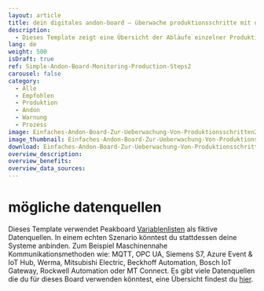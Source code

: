 ```yaml
---
layout: article
title: dein digitales andon-board – überwache produktionsschritte mit dem lampensystem
description: 
  - Dieses Template zeigt eine Übersicht der Abläufe einzelner Produktionsschritte eines Auftrags. Ob bei den einzelnen Arbeitsschritten alles planmäßig läuft, wird mittels übersichtlicher Andon-Board Anzeige im typischen Ampelfarbschema angezeigt. Bei Störungen genügt ein kurzer Blick auf den Monitor und die „rote Lampe“ verrät ob es ein Problem gibt, wo es das Problem gibt und seit wann. Das sorgt für Transparenz am Arbeitsplatz, steigert die Motivation und verkürzt Reaktionszeiten. Zusätzlich wird der Auftragsstatus in Echtzeit abgebildet. Lade dir das Template kostenlos herunter, entfernen das hinterlegte Timer Script und füge deine Datenquelle hinzu, um die Visualisierung für deine Zwecke verwenden zu können. 
lang: de
weight: 500
isDraft: true
ref: Simple-Andon-Board-Monitoring-Production-Steps2
carousel: false
category:
  - Alle
  - Empfohlen
  - Produktion
  - Andon
  - Warnung
  - Prozess
image: Einfaches-Andon-Board-Zur-Ueberwachung-Von-Produktionsschritten2.png
image_thumbnail: Einfaches-Andon-Board-Zur-Ueberwachung-Von-Produktionsschritten2_thumbnail.png
download: Einfaches-Andon-Board-Zur-Ueberwachung-Von-Produktionsschritten2.pbmx
overview_description:
overview_benefits:
overview_data_sources:
---
```

# mögliche datenquellen
Dieses Template verwendet Peakboard [Variablenlisten](https://help.peakboard.com/scripting/de-variables.html) als fiktive Datenquellen. In einem echten Szenario könntest du stattdessen deine Systeme anbinden. Zum Beispiel Maschinennahe Kommunikationsmethoden wie: MQTT, OPC UA, Siemens S7, Azure Event & IoT Hub, Werma, Mitsubishi Electric, Beckhoff Automation, Bosch IoT Gateway, Rockwell Automation oder MT Connect. Es gibt viele Datenquellen die du für dieses Board verwenden könntest, eine Übersicht findest du [hier](https://peakboard.com/schnittstellen/).
